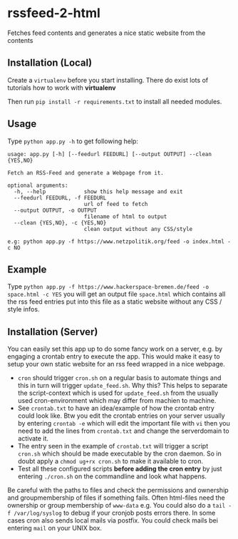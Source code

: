 # rssfeed-2-html
Fetches feed contents and generates a nice static website from the contents

## Installation (Local)

Create a `virtualenv` before you start installing. There do exist lots of tutorials how to work with **virtualenv**

Then run `pip install -r requirements.txt` to install all needed modules.

## Usage

Type `python app.py -h` to get following help:

```
usage: app.py [-h] [--feedurl FEEDURL] [--output OUTPUT] --clean {YES,NO}

Fetch an RSS-Feed and generate a Webpage from it.

optional arguments:
  -h, --help            show this help message and exit
  --feedurl FEEDURL, -f FEEDURL
                        url of feed to fetch
  --output OUTPUT, -o OUTPUT
                        filename of html to output
  --clean {YES,NO}, -c {YES,NO}
                        clean output without any CSS/style

e.g: python app.py -f https://www.netzpolitik.org/feed -o index.html -c NO
```

## Example

Type `python app.py -f https://www.hackerspace-bremen.de/feed -o space.html -c YES`
you will get an output file `space.html` which contains all the rss feed entries put into this file as a static website without any CSS / style infos.

## Installation (Server)

You can easily set this app up to do some fancy work on a server, e.g. by engaging a crontab entry to execute the app. This would make it easy to setup your own static website for an rss feed wrapped in a nice webpage.

* `cron` should trigger `cron.sh` on a regular basis to automate things and this in turn will trigger `update_feed.sh`. Why this? This helps to separate the script-context which is used for `update_feed.sh` from the usually used cron-environment which may differ from machien to machine.
* See `crontab.txt` to have an idea/example of how the crontab entry could look like. Btw you edit the crontab entries on your server usually by entering `crontab -e` which will edit the important file with `vi` then you need to add the lines from `crontab.txt` and change the serverdomain to activate it.
* The entry seen in the example of `crontab.txt` will trigger a script `cron.sh` which should be made executable by the cron daemon. So in doubt apply a `chmod ug+rx cron.sh` to make it available to cron.
* Test all these configured scripts **before adding the cron entry** by just entering `./cron.sh` on the commandline and look what happens.

Be careful with the paths to files and check the permissions and ownership and groupmembership of files if something fails. Often html-files need the ownership or group membership of `www-data` e.g. You could also do a `tail -f /var/log/syslog` to debug if your cronjob posts errors there. In some cases cron also sends local mails via postfix. You could check mails bei entering `mail` on your UNIX box.
